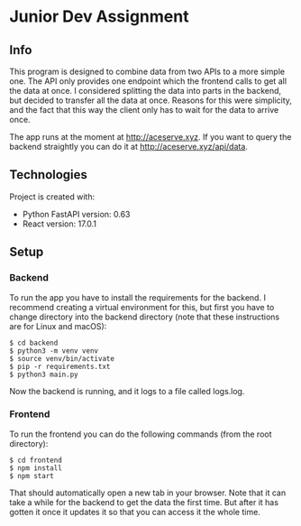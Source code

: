 # Junior Dev Assignment
## Info
This program is designed to combine data from two APIs to a more simple one. The API only provides one endpoint which the frontend calls to get all the data at once. I considered splitting the data into parts in the backend, but decided to transfer all the data at once. Reasons for this were simplicity, and the fact that this way the client only has to wait for the data to arrive once.

The app runs at the moment at http://aceserve.xyz. If you want to query the backend straightly you can do it at http://aceserve.xyz/api/data.

## Technologies
Project is created with:
- Python FastAPI version: 0.63
- React version: 17.0.1
## Setup
### Backend
To run the app you have to install the requirements for the backend. I recommend creating a virtual environment for this, but first you have to change directory into the backend directory (note that these instructions are for Linux and macOS): 
```shell
$ cd backend
$ python3 -m venv venv
$ source venv/bin/activate
$ pip -r requirements.txt
$ python3 main.py
```
Now the backend is running, and it logs to a file called logs.log.
### Frontend
To run the frontend you can do the following commands (from the root directory):
```shell
$ cd frontend
$ npm install
$ npm start
```
That should automatically open a new tab in your browser. Note that it can take a while for the backend to get the data the first time. But after it has gotten it once it updates it so that you can access it the whole time.